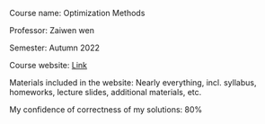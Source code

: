 Course name: Optimization Methods

Professor: Zaiwen wen

Semester: Autumn 2022

Course website: [Link](http://faculty.bicmr.pku.edu.cn/~wenzw/)

Materials included in the website: Nearly everything, incl. syllabus, homeworks, lecture slides, additional materials, etc.

My confidence of correctness of my solutions: 80%
